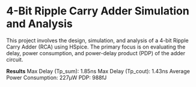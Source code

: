 # 4-Bit Ripple Carry Adder Simulation and Analysis
This project involves the design, simulation, and analysis of a 4-bit Ripple Carry Adder (RCA) using HSpice. The primary focus is on evaluating the delay, power consumption, and power-delay product (PDP) of the adder circuit.

__Results__
Max Delay (Tp_sum): 1.85ns
Max Delay (Tp_cout): 1.43ns
Average Power Consumption: 227µW
PDP: 988fJ
